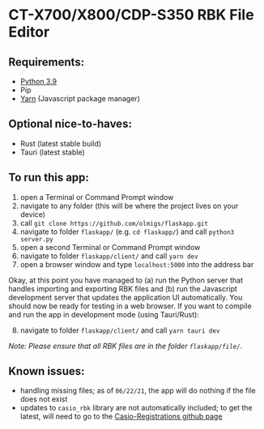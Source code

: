 # CT-X700/X800/CDP-S350 RBK File Editor

## Requirements:
- [Python 3.9](https://www.python.org/downloads/)
- Pip
- [Yarn](https://classic.yarnpkg.com/en/docs/install/) (Javascript package manager)

## Optional nice-to-haves:
- Rust (latest stable build)
- Tauri (latest stable)

## To run this app:
1. open a Terminal or Command Prompt window
2. navigate to any folder (this will be where the project lives on your device)
3. call `git clone https://github.com/olmigs/flaskapp.git`
4. navigate to folder `flaskapp/` (e.g. `cd flaskapp/`) and call `python3 server.py`
5. open a second Terminal or Command Prompt window
6. navigate to folder `flaskapp/client/` and call `yarn dev`
7. open a browser window and type `localhost:5000` into the address bar

Okay, at this point you have managed to (a) run the Python server that handles importing and exporting RBK files and (b) run the Javascript development server that updates the application UI automatically. You should now be ready for testing in a web browser. If you want to compile and run the app in development mode (using Tauri/Rust):

8. navigate to folder `flaskapp/client/` and call `yarn tauri dev`

*Note: Please ensure that all RBK files are in the folder `flaskapp/file/`.*

## Known issues:
- handling missing files; as of `06/22/21`, the app will do nothing if the file does not exist
- updates to `casio_rbk` library are not automatically included; to get the latest, will need to go to the [Casio-Registrations github page](https://github.com/michgz/casio-registrations)